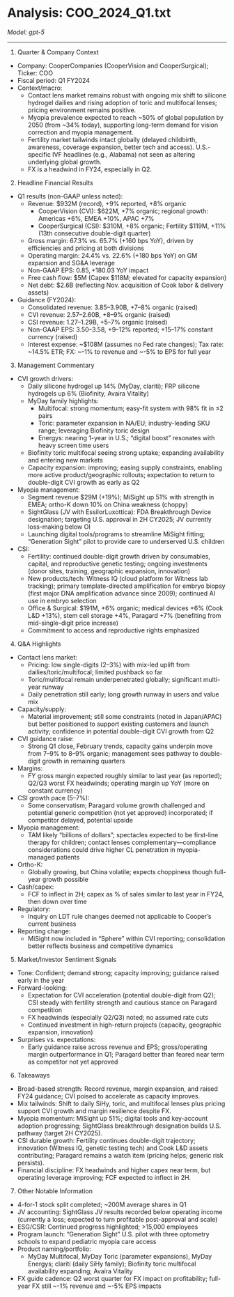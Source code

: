 # Analysis: COO_2024_Q1.txt

*Model: gpt-5*

---

1. Quarter & Company Context
- Company: CooperCompanies (CooperVision and CooperSurgical); Ticker: COO
- Fiscal period: Q1 FY2024
- Context/macro:
  - Contact lens market remains robust with ongoing mix shift to silicone hydrogel dailies and rising adoption of toric and multifocal lenses; pricing environment remains positive.
  - Myopia prevalence expected to reach ~50% of global population by 2050 (from ~34% today), supporting long-term demand for vision correction and myopia management.
  - Fertility market tailwinds intact globally (delayed childbirth, awareness, coverage expansion, better tech and access). U.S.-specific IVF headlines (e.g., Alabama) not seen as altering underlying global growth.
  - FX is a headwind in FY24, especially in Q2.

2. Headline Financial Results
- Q1 results (non-GAAP unless noted):
  - Revenue: $932M (record), +9% reported, +8% organic
    - CooperVision (CVI): $622M, +7% organic; regional growth: Americas +6%, EMEA +10%, APAC +7%
    - CooperSurgical (CSI): $310M, +8% organic; Fertility $119M, +11% (13th consecutive double-digit quarter)
  - Gross margin: 67.3% vs. 65.7% (+160 bps YoY), driven by efficiencies and pricing at both divisions
  - Operating margin: 24.4% vs. 22.6% (+180 bps YoY) on GM expansion and SG&A leverage
  - Non-GAAP EPS: $0.85, +18% YoY (note: 4-for-1 stock split in prior week; ~200M average shares); FX -$0.03 YoY impact
  - Free cash flow: $5M (Capex $118M; elevated for capacity expansion)
  - Net debt: $2.6B (reflecting Nov. acquisition of Cook labor & delivery assets)
- Guidance (FY2024):
  - Consolidated revenue: $3.85–$3.90B, +7–8% organic (raised)
  - CVI revenue: $2.57–$2.60B, +8–9% organic (raised)
  - CSI revenue: $1.27–$1.29B, +5–7% organic (raised)
  - Non-GAAP EPS: $3.50–$3.58, +9–12% reported; +15–17% constant currency (raised)
  - Interest expense: ~$108M (assumes no Fed rate changes); Tax rate: ~14.5% ETR; FX: ~-1% to revenue and ~-5% to EPS for full year

3. Management Commentary
- CVI growth drivers:
  - Daily silicone hydrogel up 14% (MyDay, clariti); FRP silicone hydrogels up 6% (Biofinity, Avaira Vitality)
  - MyDay family highlights:
    - Multifocal: strong momentum; easy-fit system with 98% fit in ≤2 pairs
    - Toric: parameter expansion in NA/EU; industry-leading SKU range; leveraging Biofinity toric design
    - Energys: nearing 1-year in U.S.; “digital boost” resonates with heavy screen time users
  - Biofinity toric multifocal seeing strong uptake; expanding availability and entering new markets
  - Capacity expansion: improving; easing supply constraints, enabling more active product/geographic rollouts; expectation to return to double-digit CVI growth as early as Q2
- Myopia management:
  - Segment revenue $29M (+19%); MiSight up 51% with strength in EMEA; ortho-K down 10% on China weakness (choppy)
  - SightGlass (JV with EssilorLuxottica): FDA Breakthrough Device designation; targeting U.S. approval in 2H CY2025; JV currently loss-making below OI
  - Launching digital tools/programs to streamline MiSight fitting; “Generation Sight” pilot to provide care to underserved U.S. children
- CSI:
  - Fertility: continued double-digit growth driven by consumables, capital, and reproductive genetic testing; ongoing investments (donor sites, training, geographic expansion, innovation)
  - New products/tech: Witness IQ (cloud platform for Witness lab tracking); primary template-directed amplification for embryo biopsy (first major DNA amplification advance since 2009); continued AI use in embryo selection
  - Office & Surgical: $191M, +6% organic; medical devices +6% (Cook L&D +13%), stem cell storage +4%, Paragard +7% (benefiting from mid-single-digit price increase)
  - Commitment to access and reproductive rights emphasized

4. Q&A Highlights
- Contact lens market:
  - Pricing: low single-digits (2–3%) with mix-led uplift from dailies/toric/multifocal; limited pushback so far
  - Toric/multifocal remain underpenetrated globally; significant multi-year runway
  - Daily penetration still early; long growth runway in users and value mix
- Capacity/supply:
  - Material improvement; still some constraints (noted in Japan/APAC) but better positioned to support existing customers and launch activity; confidence in potential double-digit CVI growth from Q2
- CVI guidance raise:
  - Strong Q1 close, February trends, capacity gains underpin move from 7–9% to 8–9% organic; management sees pathway to double-digit growth in remaining quarters
- Margins:
  - FY gross margin expected roughly similar to last year (as reported); Q2/Q3 worst FX headwinds; operating margin up YoY (more on constant currency)
- CSI growth pace (5–7%):
  - Some conservatism; Paragard volume growth challenged and potential generic competition (not yet approved) incorporated; if competitor delayed, potential upside
- Myopia management:
  - TAM likely “billions of dollars”; spectacles expected to be first-line therapy for children; contact lenses complementary—compliance considerations could drive higher CL penetration in myopia-managed patients
- Ortho-K:
  - Globally growing, but China volatile; expects choppiness though full-year growth possible
- Cash/capex:
  - FCF to inflect in 2H; capex as % of sales similar to last year in FY24, then down over time
- Regulatory:
  - Inquiry on LDT rule changes deemed not applicable to Cooper’s current business
- Reporting change:
  - MiSight now included in “Sphere” within CVI reporting; consolidation better reflects business and competitive dynamics

5. Market/Investor Sentiment Signals
- Tone: Confident; demand strong; capacity improving; guidance raised early in the year
- Forward-looking:
  - Expectation for CVI acceleration (potential double-digit from Q2); CSI steady with fertility strength and cautious stance on Paragard competition
  - FX headwinds (especially Q2/Q3) noted; no assumed rate cuts
  - Continued investment in high-return projects (capacity, geographic expansion, innovation)
- Surprises vs. expectations:
  - Early guidance raise across revenue and EPS; gross/operating margin outperformance in Q1; Paragard better than feared near term as competitor not yet approved

6. Takeaways
- Broad-based strength: Record revenue, margin expansion, and raised FY24 guidance; CVI poised to accelerate as capacity improves.
- Mix tailwinds: Shift to daily SiHy, toric, and multifocal lenses plus pricing support CVI growth and margin resilience despite FX.
- Myopia momentum: MiSight up 51%; digital tools and key-account adoption progressing; SightGlass breakthrough designation builds U.S. pathway (target 2H CY2025).
- CSI durable growth: Fertility continues double-digit trajectory; innovation (Witness IQ, genetic testing tech) and Cook L&D assets contributing; Paragard remains a watch item (pricing helps; generic risk persists).
- Financial discipline: FX headwinds and higher capex near term, but operating leverage improving; FCF expected to inflect in 2H.

7. Other Notable Information
- 4-for-1 stock split completed; ~200M average shares in Q1
- JV accounting: SightGlass JV results recorded below operating income (currently a loss; expected to turn profitable post-approval and scale)
- ESG/CSR: Continued progress highlighted; >15,000 employees
- Program launch: “Generation Sight” U.S. pilot with three optometry schools to expand pediatric myopia care access
- Product naming/portfolio:
  - MyDay Multifocal, MyDay Toric (parameter expansions), MyDay Energys; clariti (daily SiHy family); Biofinity toric multifocal availability expanding; Avaira Vitality
- FX guide cadence: Q2 worst quarter for FX impact on profitability; full-year FX still ~-1% revenue and ~-5% EPS impacts